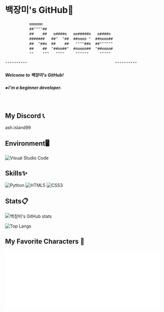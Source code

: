 # 백장미's GitHub🥀

```
           mmmmmm                                           
           ##""""##                                         
           ##    ##   m####m   mm#####m   m####m            
           #######   ##"  "##  ##mmmm "  ##mmmm##           
           ##  "##m  ##    ##   """"##m  ##""""""           
           ##    ##  "##mm##"  #mmmmm##  "##mmmm#           
           ""    """   """"     """"""     """""            
                                                            
""""""""""                                        """"""""""
```

##### Welcome to 백장미's GitHub!
##### ⦁ I'm a beginner developer.

<br>

## My Discord 📞
ash.island99

## Environment🖥️

![Visual Studio Code](https://img.shields.io/badge/Visual%20Studio%20Code-0078d7.svg?style=for-the-badge&logo=visual-studio-code&logoColor=white)

## Skills✨

![Python](https://img.shields.io/badge/python-3670A0?style=for-the-badge&logo=python&logoColor=ffdd54)
![HTML5](https://img.shields.io/badge/html5-%23E34F26.svg?style=for-the-badge&logo=html5&logoColor=white)
![CSS3](https://img.shields.io/badge/css3-%231572B6.svg?style=for-the-badge&logo=css3&logoColor=white)

## Stats📋
![백장미's GitHub stats](https://github-readme-stats.vercel.app/api?username=rose811&show_icons=true&theme=dark)

![Top Langs](https://github-readme-stats.vercel.app/api/top-langs/?username=rose811&layout=compact&theme=dark)

## My Favorite Characters 🤍

![Metrics](/github-metrics.svg)
